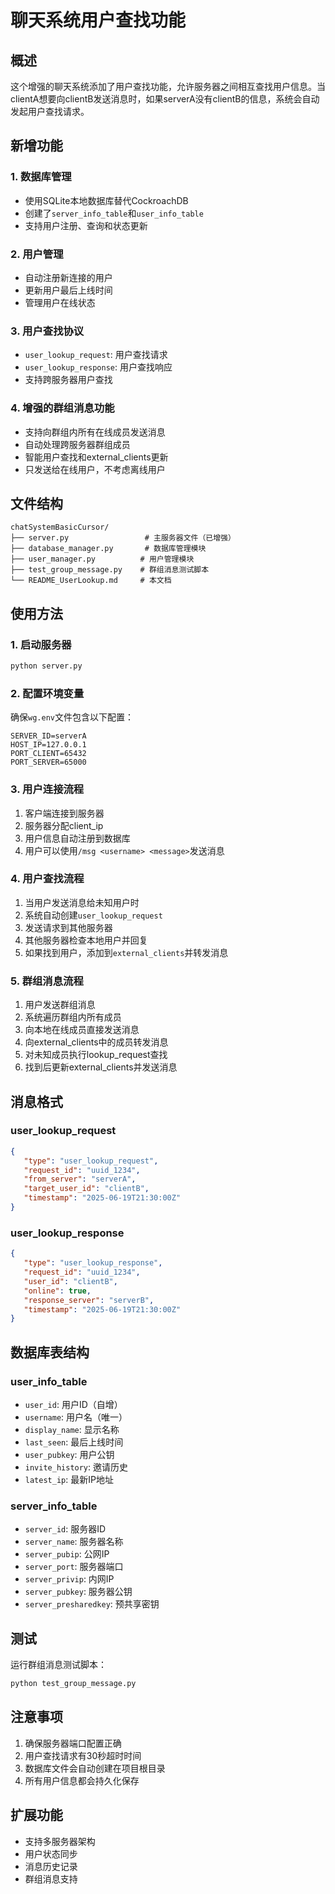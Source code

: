 # 聊天系统用户查找功能

## 概述

这个增强的聊天系统添加了用户查找功能，允许服务器之间相互查找用户信息。当clientA想要向clientB发送消息时，如果serverA没有clientB的信息，系统会自动发起用户查找请求。

## 新增功能

### 1. 数据库管理
- 使用SQLite本地数据库替代CockroachDB
- 创建了`server_info_table`和`user_info_table`
- 支持用户注册、查询和状态更新

### 2. 用户管理
- 自动注册新连接的用户
- 更新用户最后上线时间
- 管理用户在线状态

### 3. 用户查找协议
- `user_lookup_request`: 用户查找请求
- `user_lookup_response`: 用户查找响应
- 支持跨服务器用户查找

### 4. 增强的群组消息功能
- 支持向群组内所有在线成员发送消息
- 自动处理跨服务器群组成员
- 智能用户查找和external_clients更新
- 只发送给在线用户，不考虑离线用户

## 文件结构

```
chatSystemBasicCursor/
├── server.py                 # 主服务器文件（已增强）
├── database_manager.py       # 数据库管理模块
├── user_manager.py          # 用户管理模块
├── test_group_message.py    # 群组消息测试脚本
└── README_UserLookup.md     # 本文档
```

## 使用方法

### 1. 启动服务器
```bash
python server.py
```

### 2. 配置环境变量
确保`wg.env`文件包含以下配置：
```
SERVER_ID=serverA
HOST_IP=127.0.0.1
PORT_CLIENT=65432
PORT_SERVER=65000
```

### 3. 用户连接流程
1. 客户端连接到服务器
2. 服务器分配client_ip
3. 用户信息自动注册到数据库
4. 用户可以使用`/msg <username> <message>`发送消息

### 4. 用户查找流程
1. 当用户发送消息给未知用户时
2. 系统自动创建`user_lookup_request`
3. 发送请求到其他服务器
4. 其他服务器检查本地用户并回复
5. 如果找到用户，添加到`external_clients`并转发消息

### 5. 群组消息流程
1. 用户发送群组消息
2. 系统遍历群组内所有成员
3. 向本地在线成员直接发送消息
4. 向external_clients中的成员转发消息
5. 对未知成员执行lookup_request查找
6. 找到后更新external_clients并发送消息

## 消息格式

### user_lookup_request
```json
{
   "type": "user_lookup_request",
   "request_id": "uuid_1234",
   "from_server": "serverA",
   "target_user_id": "clientB",
   "timestamp": "2025-06-19T21:30:00Z"
}
```

### user_lookup_response
```json
{
   "type": "user_lookup_response",
   "request_id": "uuid_1234",
   "user_id": "clientB",
   "online": true,
   "response_server": "serverB",
   "timestamp": "2025-06-19T21:30:00Z"
}
```

## 数据库表结构

### user_info_table
- `user_id`: 用户ID（自增）
- `username`: 用户名（唯一）
- `display_name`: 显示名称
- `last_seen`: 最后上线时间
- `user_pubkey`: 用户公钥
- `invite_history`: 邀请历史
- `latest_ip`: 最新IP地址

### server_info_table
- `server_id`: 服务器ID
- `server_name`: 服务器名称
- `server_pubip`: 公网IP
- `server_port`: 服务器端口
- `server_privip`: 内网IP
- `server_pubkey`: 服务器公钥
- `server_presharedkey`: 预共享密钥

## 测试

运行群组消息测试脚本：
```bash
python test_group_message.py
```

## 注意事项

1. 确保服务器端口配置正确
2. 用户查找请求有30秒超时时间
3. 数据库文件会自动创建在项目根目录
4. 所有用户信息都会持久化保存

## 扩展功能

- 支持多服务器架构
- 用户状态同步
- 消息历史记录
- 群组消息支持 